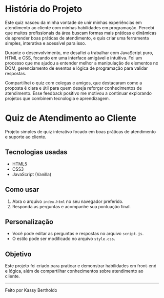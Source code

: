 #    História do Projeto
Este quiz nasceu da minha vontade de unir minhas experiências em atendimento ao cliente com minhas habilidades em programação. Percebi que muitos profissionais da área buscam formas mais práticas e dinâmicas de aprender boas práticas de atendimento, e quis criar uma ferramenta simples, interativa e acessível para isso.

Durante o desenvolvimento, me desafiei a trabalhar com JavaScript puro, HTML e CSS, focando em uma interface amigável e intuitiva. Foi um processo que me ajudou a entender melhor a manipulação de elementos no DOM, gerenciamento de eventos e lógica de programação para validar respostas.

Compartilhei o quiz com colegas e amigos, que destacaram como a proposta é clara e útil para quem deseja reforçar conhecimentos de atendimento. Esse feedback positivo me motivou a continuar explorando projetos que combinem tecnologia e aprendizagem.




# Quiz de Atendimento ao Cliente

Projeto simples de quiz interativo focado em boas práticas de atendimento e suporte ao cliente.

## Tecnologias usadas

- HTML5
- CSS3
- JavaScript (Vanilla)

## Como usar

1. Abra o arquivo `index.html` no seu navegador preferido.
2. Responda as perguntas e acompanhe sua pontuação final.

## Personalização

- Você pode editar as perguntas e respostas no arquivo `script.js`.
- O estilo pode ser modificado no arquivo `style.css`.

## Objetivo

Este projeto foi criado para praticar e demonstrar habilidades em front-end e lógica, além de compartilhar conhecimentos sobre atendimento ao cliente.

---

Feito por Kassy Bertholdo
